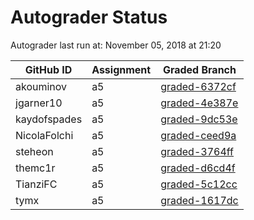 # Autograder Status
Autograder last run at: November 05, 2018 at 21:20

| GitHub ID | Assignment | Graded Branch |
|-----------|------------|---------------|
| akouminov | a5 | [graded-6372cf](https://github.com/Fall2018COMP401-001/a5-akouminov/tree/graded-6372cf) | 
| jgarner10 | a5 | [graded-4e387e](https://github.com/Fall2018COMP401-001/a5-jgarner10/tree/graded-4e387e) | 
| kaydofspades | a5 | [graded-9dc53e](https://github.com/Fall2018COMP401-001/a5-kaydofspades/tree/graded-9dc53e) | 
| NicolaFolchi | a5 | [graded-ceed9a](https://github.com/Fall2018COMP401-001/a5-NicolaFolchi/tree/graded-ceed9a) | 
| steheon | a5 | [graded-3764ff](https://github.com/Fall2018COMP401-001/a5-steheon/tree/graded-3764ff) | 
| themc1r | a5 | [graded-d6cd4f](https://github.com/Fall2018COMP401-001/a5-themc1r/tree/graded-d6cd4f) | 
| TianziFC | a5 | [graded-5c12cc](https://github.com/Fall2018COMP401-001/a5-TianziFC/tree/graded-5c12cc) | 
| tymx | a5 | [graded-1617dc](https://github.com/Fall2018COMP401-001/a5-tymx/tree/graded-1617dc) | 
